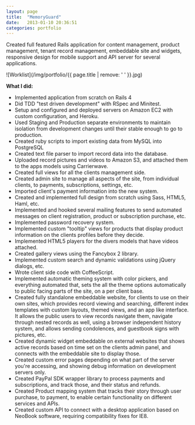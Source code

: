 ```yaml
---
layout: page
title:  "MemoryGuard"
date:   2013-01-10 20:36:51
categories: portfolio
---
```


Created full featured Rails application for content management, product
management, tenant record management, embeddable site and widgets, responsive
design for mobile support and API server for several applications.

![Worklist](/img/portfolio/{{ page.title | remove: ' ' }}.jpg)
  
**What I did:** 

- Implemented application from scratch on Rails 4
- Did TDD "test driven development" with RSpec and Minitest.
- Setup and configured and deployed servers on Amazon EC2 with custom
  configuration, and Heroku.
- Used Staging and Production separate environments to maintain isolation from
  development changes until their stable enough to go to production.
- Created ruby scripts to import existing data from MySQL into PostgreSQL
- Created text file parser to import record data into the database.
- Uploaded record pictures and videos to Amazon S3, and attached them to the
  apps models using Carrierwave.
- Created full views for all the clients management side.
- Created admin site to manage all aspects of the site, from individual clients,
  to payments, subscriptions, settings, etc.
- Imported client's payment information into the new system.
- Created and implemented full design from scratch using Sass, HTML5, Haml, etc.
- Implemented and hooked several mailing features to send automated messages on
  client registration, product or subscription purchase, etc.
- Implemented password recovery system.
- Implemented custom "tooltip" views for products that display product
  information on the clients profiles before they decide.
- Implemented HTML5 players for the divers models that have videos attached.
- Created gallery views using the Fancybox 2 library.
- Implemented custom search and dynamic validations using jQuery dialogs, etc.
- Wrote client side code with CoffeeScript.
- Implemented automatic theming system with color pickers, and everything
  automated that, sets the all the theme options automatically to public facing
  parts of the site, on a per client base.
- Created fully standalone embeddable website, for clients to use on their own
  sites, which provides record viewing and searching, different index templates
  with custom layouts, themed views, and an app like interface. It allows the
  public users to view records navigate them, navigate through nested records as
  well, using a browser independent history system, and allows sending
  condolences, and guestbook signs with pictures, etc.
- Created dynamic widget embeddable on external websites that shows active
  records based on time set on the clients admin panel, and connects with the
  embeddable site to display those.
- Created custom error pages depending on what part of the server you're
  accessing, and showing debug information on development servers only.
- Created PayPal SDK wrapper library to process payments and subscriptions, and
  track those, and their status and refunds.
- Created Product mapping system that tracks their story through user purchase,
  to payment, to enable certain functionality on different services and APIs.
- Created custom API to connect with a desktop application based on NeoBook
  software, requiring compatibility fixes for IE8.
